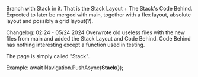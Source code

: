 Branch with Stack in it. That is the Stack Layout + The Stack's Code Behind.
Expected to later be merged with main, together with a flex layout, absolute layout and possibly a grid layout(?).

Changelog:
02:24 - 05/24 2024
Overwrote old useless files with the new files from main and added the Stack Layout and Code Behind. Code Behind has nothing interesting except a function used in testing.

The page is simply called "Stack". 

Example: await Navigation.PushAsync(**Stack()**);
